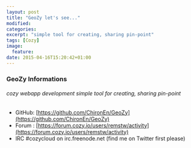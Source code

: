 ```yaml
---
layout: post
title: "GeoZy let's see..."
modified:
categories:
excerpt: "simple tool for creating, sharing pin-point"
tags: [Cozy]
image:
  feature:
date: 2015-04-16T15:20:42+01:00
---
```


### GeoZy Informations

###### cozy webapp development simple tool for creating, sharing pin-point  
  
* GitHub: [https://github.com/ChironEn/GeoZy](https://github.com/ChironEn/GeoZy)  
* Forum : [https://forum.cozy.io/users/remstw/activity](https://forum.cozy.io/users/remstw/activity)  
* IRC #cozycloud on irc.freenode.net (find me on Twitter first please)  


